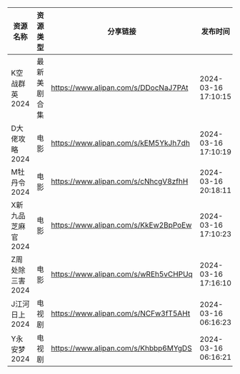 | 资源名称        | 资源类型   | 分享链接                                 | 发布时间                |
| ----------- | ------ | ------------------------------------ | ------------------- |
| K空战群英2024   | 最新美剧合集 | https://www.alipan.com/s/DDocNaJ7PAt | 2024-03-16 17:10:15 |
| D大佬攻略2024   | 电影     | https://www.alipan.com/s/kEM5YkJh7dh | 2024-03-16 17:10:19 |
| M牡丹令2024    | 电影     | https://www.alipan.com/s/cNhcgV8zfhH | 2024-03-16 20:18:11 |
| X新九品芝麻官2024 | 电影     | https://www.alipan.com/s/KkEw2BpPoEw | 2024-03-16 17:10:23 |
| Z周处除三害2024  | 电影     | https://www.alipan.com/s/wREh5vCHPUq | 2024-03-16 17:16:10 |
| J江河日上2024   | 电视剧    | https://www.alipan.com/s/NCFw3fT5AHt | 2024-03-16 06:16:23 |
| Y永安梦2024    | 电视剧    | https://www.alipan.com/s/Khbbp6MYgDS | 2024-03-16 06:16:21 |
